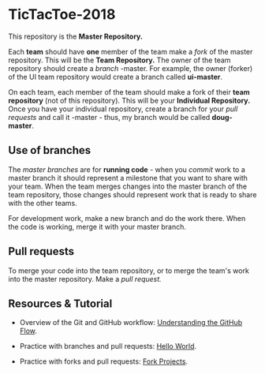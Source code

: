 # TicTacToe-2018

This repository is the **Master Repository.**

Each **team** should have **one** member of the team make a _fork_ of the master repository. This will be the **Team Repository.** The owner of the team repository should create a _branch_ <team name>-master. For example, the owner (forker) of the UI team repository would create a branch called **ui-master**.

On each team, each member of the team should make a fork of their **team repository** (not of this repository). This will be your **Individual Repository.** Once you have your individual repository, create a branch for your _pull requests_ and call it <your-name>-master - thus, my branch would be called **doug-master**.

## Use of branches

The _master branches_ are for **running code** - when you _commit_ work to a master branch it should represent a milestone that you want to share with your team. When the team merges changes into the master branch of the team repository, those changes should represent work that is ready to share with the other teams.

For development work, make a new branch and do the work there. When the code is working, merge it with your master branch.

## Pull requests

To merge your code into the team repository, or to merge the team's work into the master repository. Make a _pull request._

## Resources & Tutorial

* Overview of the Git and GitHub workflow: [Understanding the GitHub Flow](https://guides.github.com/introduction/flow/).

* Practice with branches and pull requests: [Hello World](https://guides.github.com/activities/hello-world/).

* Practice with forks and pull requests: [Fork Projects](https://guides.github.com/activities/forking/).
